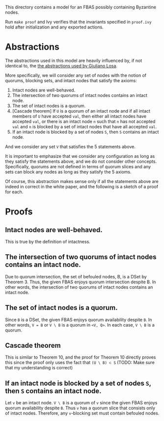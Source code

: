 This directory contains a model for an FBAS possibly containing Byzantine nodes.

Run `make proof` and Ivy verifies that the invariants specified in `proof.ivy` hold after initialization and any exported actions.

# Abstractions

The abstractions used in this model are heavily influenced by, if not identical to, the [the abstractions used by Giuliano Losa](https://github.com/stellar/scp-proofs#the-model).

More specifically, we will consider any set of nodes with the notion of quorums, blocking sets, and intact nodes that satisfy the axioms:

1. Intact nodes are well-behaved.
1. The intersection of two quorums of intact nodes contains an intact node.
1. The set of intact nodes is a quorum.
1. [Cascade theorem] If `U` is a quorum of an intact node and if all intact members of `U` have accepted `val`, then either all intact nodes have accepted `val`, or there is an intact node `n` such that `n` has not accepted `val` and `n` is blocked by a set of intact nodes that have all accepted `val`.
1. If an intact node is blocked by a set of nodes `S`, then `S` contains an intact node.

And we consider any set `V` that satisfies the 5 statements above.

It is important to emphasize that we consider any configuration as long as they satisfy the statements above, and we do not consider other concepts.
Specifically, quorums are not defined in terms of quorum slices and any sets can block any nodes as long as they satisfy the 5 axioms.

Of course, this abstraction makes sense only if all the statements above are indeed in correct in the white paper, and the following is a sketch of a proof for each.

# Proofs

## Intact nodes are well-behaved.

This is true by the definition of intactness.

## The intersection of two quorums of intact nodes contains an intact node.

Due to quorum intersection, the set of befouled nodes, B, is a DSet by Theorem 3.
Thus, the given FBAS enjoys quorum intersection despite B.
In other words, the intersection of two quorums of intact nodes contains an intact node.

## The set of intact nodes is a quorum.

Since `B` is a DSet, the given FBAS enjoys quorum availability despite `B`.
In other words, `V = B` or `V \ B` is a quorum in `<V, Q>`.
In each case, `V \ B` is a quorum.

## Cascade theorem

This is similar to Theorem 10, and the proof for Theorem 10 directly proves this since the proof only uses the fact that `(U \ B) ⊂ S` (TODO: Make sure that my understanding is correct)

## If an intact node is blocked by a set of nodes `S`, then `S` contains an intact node.

Let `v` be an intact node.
`V \ B` is a quorum of `v` since the given FBAS enjoys quorum availability despite `B`.
Thus `v` has a quorum slice that consists only of intact nodes.
Therefore, any `v`-blocking set must contain befouled nodes.

